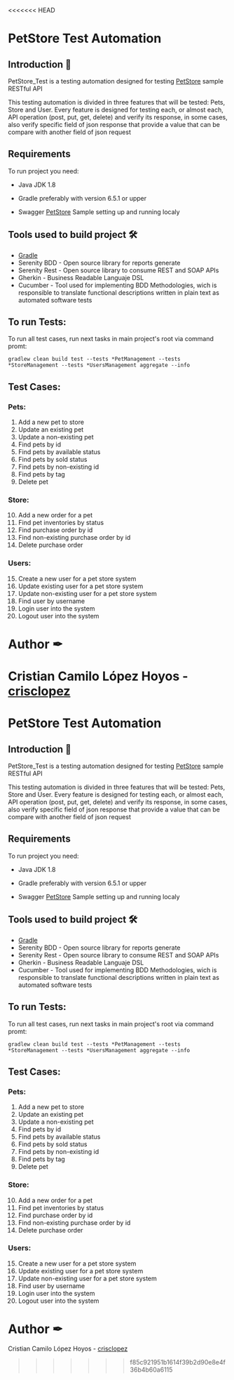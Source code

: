 <<<<<<< HEAD
# PetStore Test Automation

## Introduction 🚀

PetStore_Test is a testing automation designed for testing [PetStore](https://github.com/swagger-api/swagger-petstore/) sample RESTful API

This testing automation is divided in three features that will be tested: Pets, Store and User. Every feature is designed for testing each, or almost each, API operation (post, put, get, delete) and verify its response, in some cases, also verify specific field of json response that provide a value that can be compare with another field of json request

## Requirements

To run project you need:

* Java JDK 1.8
 
* Gradle preferably with version 6.5.1 or upper

* Swagger [PetStore](https://github.com/swagger-api/swagger-petstore/) Sample setting up and running localy


## Tools used to build project 🛠

* [Gradle](https://maven.apache.org/)
* Serenity BDD - Open source library for reports generate
* Serenity Rest - Open source library to consume REST and SOAP APIs
* Gherkin - Business Readable Languaje DSL
* Cucumber - Tool used for implementing BDD Methodologies, wich is responsible to translate functional descriptions written in plain text as automated software tests


## To run Tests:

To run all test cases, run next tasks in main project's root via command promt:

```
gradlew clean build test --tests *PetManagement --tests *StoreManagement --tests *UsersManagement aggregate --info
```

## Test Cases:

### Pets:
1.	Add a new pet to store
2.	Update an existing pet
3.	Update a non-existing pet
4.	Find pets by id
5.	Find pets by available status
6.	Find pets by sold status
7.	 Find pets by non-existing id
8.	Find pets by tag
9.	Delete pet


### Store:
10.	Add a new order for a pet
11.	Find pet inventories by status
12.	Find purchase order by id
13.	Find non-existing purchase order by id
14.	Delete purchase order


### Users:
15.	Create a new user for a pet store system
16.	Update existing user for a pet store system
17.	Update non-existing user for a pet store system
18.	Find user by username
19.	Login user into the system
20.	Logout user into the system

# Author ✒

Cristian Camilo López Hoyos - [crisclopez](mailto:cristian8616@gmail.com.co)
=======
# PetStore Test Automation

## Introduction 🚀

PetStore_Test is a testing automation designed for testing [PetStore](https://github.com/swagger-api/swagger-petstore/) sample RESTful API

This testing automation is divided in three features that will be tested: Pets, Store and User. Every feature is designed for testing each, or almost each, API operation (post, put, get, delete) and verify its response, in some cases, also verify specific field of json response that provide a value that can be compare with another field of json request

## Requirements

To run project you need:

* Java JDK 1.8
 
* Gradle preferably with version 6.5.1 or upper

* Swagger [PetStore](https://github.com/swagger-api/swagger-petstore/) Sample setting up and running localy


## Tools used to build project 🛠

* [Gradle](https://maven.apache.org/)
* Serenity BDD - Open source library for reports generate
* Serenity Rest - Open source library to consume REST and SOAP APIs
* Gherkin - Business Readable Languaje DSL
* Cucumber - Tool used for implementing BDD Methodologies, wich is responsible to translate functional descriptions written in plain text as automated software tests


## To run Tests:

To run all test cases, run next tasks in main project's root via command promt:

```
gradlew clean build test --tests *PetManagement --tests *StoreManagement --tests *UsersManagement aggregate --info
```

## Test Cases:

### Pets:
1.	Add a new pet to store
2.	Update an existing pet
3.	Update a non-existing pet
4.	Find pets by id
5.	Find pets by available status
6.	Find pets by sold status
7.	 Find pets by non-existing id
8.	Find pets by tag
9.	Delete pet


### Store:
10.	Add a new order for a pet
11.	Find pet inventories by status
12.	Find purchase order by id
13.	Find non-existing purchase order by id
14.	Delete purchase order


### Users:
15.	Create a new user for a pet store system
16.	Update existing user for a pet store system
17.	Update non-existing user for a pet store system
18.	Find user by username
19.	Login user into the system
20.	Logout user into the system

# Author ✒

Cristian Camilo López Hoyos - [crisclopez](mailto:cristian8616@gmail.com.co)
>>>>>>> f85c921951b1614f39b2d90e8e4f36b4b60a6115
